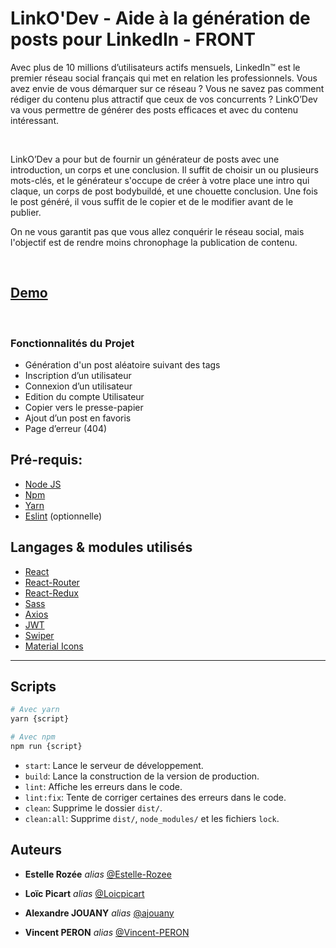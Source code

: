 # LinkO'Dev  - Aide à la génération de posts pour LinkedIn - FRONT

Avec plus de 10 millions d’utilisateurs actifs mensuels, LinkedIn™ est le premier réseau social français qui met en relation les professionnels. Vous avez envie de vous démarquer sur ce réseau ? Vous ne savez pas comment rédiger du contenu plus attractif que ceux de vos concurrents ? LinkO’Dev va vous permettre de générer des posts efficaces et avec du contenu intéressant.

<p>&nbsp;</p>

LinkO’Dev a pour but de fournir un générateur de posts avec une introduction, un corps et une conclusion. Il suffit de choisir un ou plusieurs mots-clés, et le générateur s'occupe de créer à votre place une intro qui claque, un corps de post bodybuildé, et une chouette conclusion. 
Une fois le post généré, il vous suffit de le copier et de le modifier avant de le publier.

On ne vous garantit pas que vous allez conquérir le réseau social, mais l'objectif est de rendre moins chronophage la publication de contenu.
<p>&nbsp;</p>

## [Demo](https://linkodev.cyber-one.fr/)
<p>&nbsp;</p>

### Fonctionnalités du Projet

- Génération d'un post aléatoire suivant des tags
- Inscription d’un utilisateur
- Connexion d’un utilisateur
- Edition du compte Utilisateur
- Copier vers le presse-papier
- Ajout d’un post en favoris
- Page d’erreur (404)


## Pré-requis:

- [Node JS](https://nodejs.org/en/)
- [Npm](https://www.npmjs.com/)
- [Yarn](https://yarnpkg.com/)
- [Eslint](https://eslint.org/) (optionnelle)

## Langages & modules utilisés 

- [React](https://fr.reactjs.org/)
- [React-Router](https://reactrouter.com/en/main)
- [React-Redux](https://react-redux.js.org/)
- [Sass](https://sass-lang.com/)
- [Axios](https://axios-http.com/)
- [JWT](https://jwt.io/)
- [Swiper](https://swiperjs.com/)
- [Material Icons](https://mui.com/material-ui/material-icons/)

---

Scripts
-------

```sh
# Avec yarn
yarn {script}

# Avec npm
npm run {script}
```

- `start`: Lance le serveur de développement.
- `build`: Lance la construction de la version de production.
- `lint`: Affiche les erreurs dans le code.
- `lint:fix`: Tente de corriger certaines des erreurs dans le code.
- `clean`: Supprime le dossier `dist/`.
- `clean:all`: Supprime `dist/`, `node_modules/` et les fichiers `lock`.


## Auteurs

* **Estelle Rozée** _alias_ [@Estelle-Rozee](https://github.com/Estelle-Rozee)

* **Loïc Picart** _alias_ [@Loicpicart](https://github.com/Loicpicart)

* **Alexandre JOUANY** _alias_ [@ajouany ](https://github.com/ajouany)

* **Vincent PERON** _alias_ [@Vincent-PERON ](https://github.com/Vincent-PERON)
